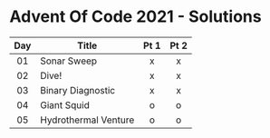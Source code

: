 # Advent Of Code 2021 - Solutions

|  Day  | Title                | Pt 1  | Pt 2  |
| :---: | -------------------- | :---: | :---: |
|  01   | Sonar Sweep          |   x   |   x   |
|  02   | Dive!                |   x   |   x   |
|  03   | Binary Diagnostic    |   x   |   x   |
|  04   | Giant Squid          |   o   |   o   |
|  05   | Hydrothermal Venture |   o   |   o   |
